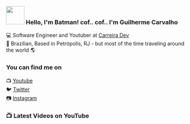 ### <img src="https://media.giphy.com/media/IFF75I1kWIfEk/giphy.gif" width="50px"> Hello, I'm Batman! cof.. cof.. I'm Guilherme Carvalho

💻 Software Engineer and Youtuber at [Carreira Dev](https://www.youtube.com/channel/UCFKcExSRBeEFMBxSJHzGwFw) <br>
🏡 Brazilian, Based in Petrópolis, RJ - but most of the time traveling around the world 🌎

### You can find me on

📺 [Youtube](https://www.youtube.com/channel/UCFKcExSRBeEFMBxSJHzGwFw) <br>
🐦 [Twitter](https://twitter.com/carreiradev_) <br>
📷 [Instagram](https://instagram.com/carreiradev_) <br>
<!-- ⚛️ [My site](https://carreiradev.com) <br>  -->


### 📺 Latest Videos on YouTube

<!-- YOUTUBE:START -->
<!-- YOUTUBE:END -->
